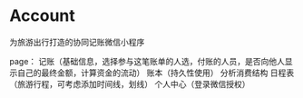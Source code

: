 # Account
为旅游出行打造的协同记账微信小程序

page：
记账（基础信息，选择参与这笔账单的人选，付账的人员，是否向他人显示自己的最终金额，计算资金的流动）
账本（持久性使用）
分析消费结构
日程表（旅游行程，可考虑添加时间线，划线）
个人中心（登录微信授权）
